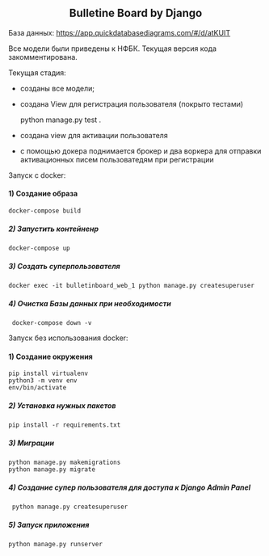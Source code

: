 <h2 align="center">Bulletine Board by Django</h2>

База данных:
https://app.quickdatabasediagrams.com/#/d/atKUIT

Все модели были приведены к НФБК.
Текущая версия кода закомментирована.

Текущая стадия:
- созданы все модели;
- создана View для регистрация пользователя (покрыто тестами)
    
    python manage.py test .
    
- создана view для активации пользователя
- с помощью докера поднимается брокер и два воркера для отправки активационных писем пользоватедям при регистрации

Запуск с docker:

#### 1) Создание образа

    docker-compose build

##### 2) Запустить контейненр

    docker-compose up
    
##### 3) Создать суперпользователя

    docker exec -it bulletinboard_web_1 python manage.py createsuperuser
    
##### 4) Очистка Базы данных при необходимости

     docker-compose down -v


Запуск без использования docker:

#### 1) Создание окружения

    pip install virtualenv
    python3 -m venv env
    env/bin/activate

##### 2) Установка нужных пакетов

    pip install -r requirements.txt
    
##### 3) Миграции

    python manage.py makemigrations
    python manage.py migrate
    
##### 4) Создание супер пользователя для доступа к Django Admin Panel

     python manage.py createsuperuser
    
##### 5) Запуск приложения
    
    python manage.py runserver
    